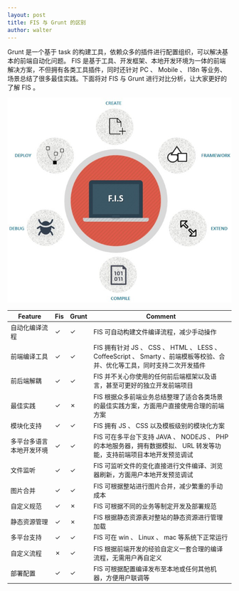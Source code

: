 ```yaml
---
layout: post
title: FIS 与 Grunt 的区别
author: walter
---
```


Grunt 是一个基于 task 的构建工具，依赖众多的插件进行配置组织，可以解决基本的前端自动化问题。 FIS 是基于工具、开发框架、本地开发环境为一体的前端解决方案，不但拥有各类工具插件，同时还针对 PC 、 Mobile 、 I18n 等业务、场景总结了很多最佳实践。下面将对 FIS 与 Grunt 进行对比分析，让大家更好的了解 FIS 。

![what is fis](/img/fis/what.png)

| Feature | Fis | Grunt | Comment |
| ------------ | ------------- | ------------ | ------------ |
| 自动化编译流程 | ✓  | ✓ | FIS 可自动构建文件编译流程，减少手动操作 |
| 前端编译工具 | ✓ | ✓ | FIS 拥有针对 JS 、 CSS 、 HTML 、 LESS 、 CoffeeScript 、 Smarty 、前端模板等校验、合并、优化等工具，同时支持二次开发插件 |
| 前后端解耦 | ✓  | ✓ | FIS 并不关心你使用的任何前后端框架以及语言，甚至可更好的独立开发前端项目 |
| 最佳实践 | ✓  | ✗ | FIS 根据众多前端业务总结整理了适合各类场景的最佳实践方案，方面用户直接使用合理的前端方案|
| 模块化支持 | ✓  | ✓ | FIS 拥有 JS 、 CSS 以及模板级别的模块化方案 |
| 多平台多语言本地开发环境 | ✓  | ✓ | FIS 可在多平台下支持 JAVA 、 NODEJS 、 PHP 的本地服务器，拥有数据模拟、 URL 转发等功能，支持前端项目本地开发预览调试 |
| 文件监听 | ✓  | ✓ | FIS 可监听文件的变化直接进行文件编译、浏览器刷新，方面用户本地开发预览调试 |
| 图片合并 | ✓  | ✓ | FIS 可根据整站进行图片合并，减少繁重的手动成本 |
| 自定义规范 | ✓  | ✗ | FIS 可根据不同的业务等制定开发及部署规范 |
| 静态资源管理 | ✓  | ✗ | FIS 根据静态资源表对整站的静态资源进行管理加载 |
| 多平台支持 | ✓  | ✓ | FIS 可在 win 、 Linux 、 mac 等系统下正常运行 |
| 自定义流程 | ✗  | ✓ | FIS 根据前端开发的经验自定义一套合理的编译流程，无需用户再自定义 |
| 部署配置 | ✓  | ✓ | FIS 可根据配置编译发布至本地或任何其他机器，方便用户联调等 |

